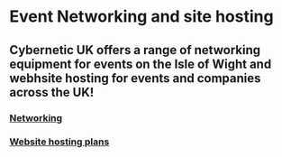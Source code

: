 # Event Networking and site hosting
## Cybernetic UK offers a range of networking equipment for events on the Isle of Wight and webhsite hosting for events and companies across the UK!

### [**Networking**](Networking.md)
### [**Website hosting plans**](Website.md)